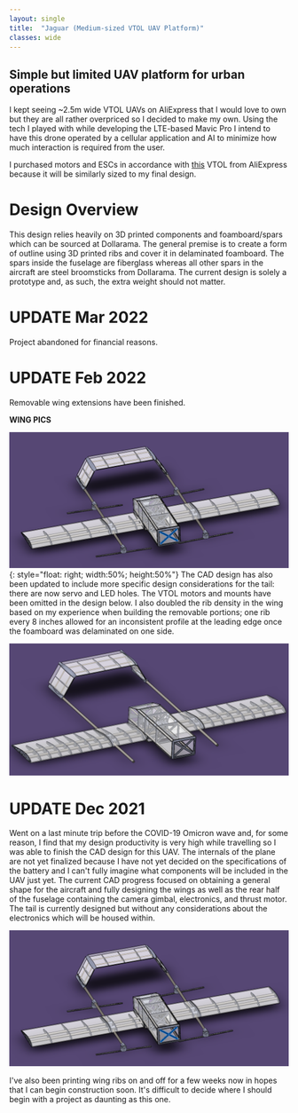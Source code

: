 ```yaml
---
layout: single
title:  "Jaguar (Medium-sized VTOL UAV Platform)"
classes: wide
---
```


## Simple but limited UAV platform for urban operations

I kept seeing ~2.5m wide VTOL UAVs on AliExpress that I would love to own but they are all rather overpriced so I decided to make my own. Using the tech I played with while developing the LTE-based Mavic Pro I intend to have this drone operated by a cellular application and AI to minimize how much interaction is required from the user. 

I purchased motors and ESCs in accordance with [this](https://www.aliexpress.com/item/1005002831031206.html?spm=a2g0o.productlist.0.0.38ef1d39JjUhDN&algo_pvid=7475fc42-48b8-4b91-ad05-eff71d8d9826&algo_exp_id=7475fc42-48b8-4b91-ad05-eff71d8d9826-8) VTOL from AliExpress because it will be similarly sized to my final design.

# Design Overview

This design relies heavily on 3D printed components and foamboard/spars which can be sourced at Dollarama. The general premise is to create a form of outline using 3D printed ribs and cover it in delaminated foamboard. The spars inside the fuselage are fiberglass whereas all other spars in the aircraft are steel broomsticks from Dollarama. The current design is solely a prototype and, as such, the extra weight should not matter.

# UPDATE Mar 2022

Project abandoned for financial reasons.

# UPDATE Feb 2022

Removable wing extensions have been finished. 

**WING PICS**

![Tail closeup](/assets/img/jaguar/CAD-V1.PNG){: style="float: right; width:50%; height:50%"}
The CAD design has also been updated to include more specific design considerations for the tail: there are now servo and LED holes. The VTOL motors and mounts have been omitted in the design below. I also doubled the rib density in the wing based on my experience when building the removable portions; one rib every 8 inches allowed for an inconsistent profile at the leading edge once the foamboard was delaminated on one side.

![Updated CAD](/assets/img/jaguar/CAD-V2.PNG)

# UPDATE Dec 2021

Went on a last minute trip before the COVID-19 Omicron wave and, for some reason, I find that my design productivity is very high while travelling so I was able to finish the CAD design for this UAV. The internals of the plane are not yet finalized because I have not yet decided on the specifications of the battery and I can't fully imagine what components will be included in the UAV just yet. The current CAD progress focused on obtaining a general shape for the aircraft and fully designing the wings as well as the rear half of the fuselage containing the camera gimbal, electronics, and thrust motor. The tail is currently designed but without any considerations about the electronics which will be housed within.

![Original CAD](/assets/img/jaguar/CAD-V1.PNG)

I've also been printing wing ribs on and off for a few weeks now in hopes that I can begin construction soon. It's difficult to decide where I should begin with a project as daunting as this one.